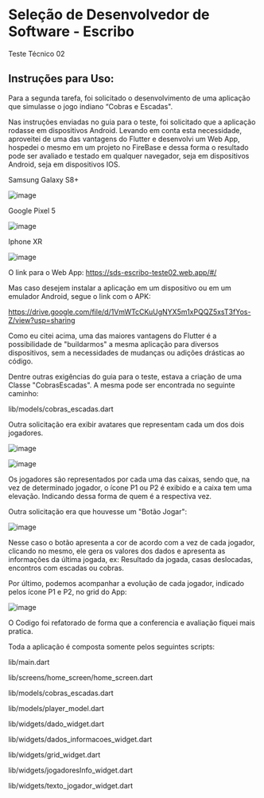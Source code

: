 # Seleção de Desenvolvedor de Software - Escribo

Teste Técnico 02

## Instruções para Uso:

Para a segunda tarefa, foi solicitado o desenvolvimento de uma aplicação que simulasse
o jogo indiano “Cobras e Escadas".

Nas instruções enviadas no guia para o teste, foi solicitado que a aplicação rodasse
em dispositivos Android. Levando em conta esta necessidade, aproveitei de uma das
vantagens do Flutter e desenvolvi um Web App, hospedei o mesmo em um projeto no FireBase
e dessa forma o resultado pode ser avaliado e testado em qualquer navegador, seja em
dispositivos Android, seja em dispositivos IOS.

Samsung Galaxy S8+

![image](https://user-images.githubusercontent.com/35077005/150660231-263dd4f5-47d5-4129-a016-d621eb581dba.png)

Google Pixel 5

![image](https://user-images.githubusercontent.com/35077005/150660245-9a911830-3c62-481f-9c00-e8cb0e37ddb8.png)

Iphone XR

![image](https://user-images.githubusercontent.com/35077005/150660253-cd5a4cf6-d3d2-4ea6-8b57-3cc4df396bba.png)

O link para o Web App: https://sds-escribo-teste02.web.app/#/

Mas caso desejem instalar a aplicação em um dispositivo ou em um emulador Android, segue o link com o APK:

https://drive.google.com/file/d/1VmWTcCKuUgNYX5m1xPQQZ5xsT3fYos-Z/view?usp=sharing

Como eu citei acima, uma das maiores vantagens do Flutter é a possibilidade de "buildarmos" a mesma aplicação
para diversos dispositivos, sem a necessidades de mudanças ou adições drásticas ao código.

Dentre outras exigências do guia para o teste, estava a criação de uma Classe "CobrasEscadas".
A mesma pode ser encontrada no seguinte caminho:

lib/models/cobras_escadas.dart

Outra solicitação era exibir avatares que representam cada um dos dois jogadores.

![image](https://user-images.githubusercontent.com/35077005/150660550-572ae8a5-5820-42e3-9a7d-c41b9fbf1a28.png)

![image](https://user-images.githubusercontent.com/35077005/150660517-24445af8-3294-4123-9610-6b64e9c07aa7.png)

Os jogadores são representados por cada uma das caixas, sendo que, na vez de determinado jogador, o ícone P1 ou
P2 é exibido e a caixa tem uma elevação. Indicando dessa forma de quem é a respectiva vez.


Outra solicitação era que houvesse um "Botão Jogar":

![image](https://user-images.githubusercontent.com/35077005/150660602-e94f834b-e25b-4a3e-b2af-c5ee53a3cb4e.png)

Nesse caso o botão apresenta a cor de acordo com a vez de cada jogador, clicando no mesmo, ele gera os valores
dos dados e apresenta as informações da última jogada, ex: Resultado da jogada, casas deslocadas, encontros com
escadas ou cobras.

Por último, podemos acompanhar a evolução de cada jogador, indicado pelos ícone P1 e P2, no grid do App:

![image](https://user-images.githubusercontent.com/35077005/150660670-c7cb9f4b-5df1-4386-94b1-300f00787998.png)


O Codigo foi refatorado de forma que a conferencia e avaliação fiquei mais pratica.

Toda a aplicação é composta somente pelos seguintes scripts:

lib/main.dart

lib/screens/home_screen/home_screen.dart

lib/models/cobras_escadas.dart

lib/models/player_model.dart

lib/widgets/dado_widget.dart

lib/widgets/dados_informacoes_widget.dart

lib/widgets/grid_widget.dart

lib/widgets/jogadoresInfo_widget.dart

lib/widgets/texto_jogador_widget.dart

